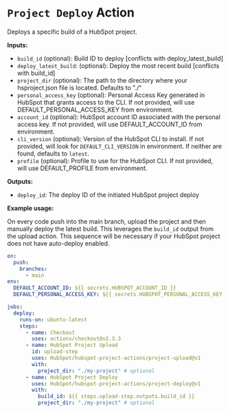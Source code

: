 # `Project Deploy` Action

Deploys a specific build of a HubSpot project.

**Inputs:**

- `build_id` (optional): Build ID to deploy [conflicts with deploy_latest_build]
- `deploy_latest_build`: (optional): Deploy the most recent build [conflicts with build_id]
- `project_dir` (optional): The path to the directory where your hsproject.json file is located. Defaults to "./"
- `personal_access_key` (optional): Personal Access Key generated in HubSpot that grants access to the CLI. If not provided, will use DEFAULT_PERSONAL_ACCESS_KEY from environment.
- `account_id` (optional): HubSpot account ID associated with the personal access key. If not provided, will use DEFAULT_ACCOUNT_ID from environment.
- `cli_version` (optional): Version of the HubSpot CLI to install. If not provided, will look for `DEFAULT_CLI_VERSION` in environment. If neither are found, defaults to `latest`.
- `profile` (optional): Profile to use for the HubSpot CLI. If not provided, will use DEFAULT_PROFILE from environment.

**Outputs:**

- `deploy_id`: The deploy ID of the initiated HubSpot project deploy

**Example usage:**

On every code push into the main branch, upload the project and then manually deploy the latest build. This leverages the `build_id` output from the upload action. This sequence will be necessary if your HubSpot project does not have auto-deploy enabled.

```yaml
on:
  push:
    branches:
      - main
env:
  DEFAULT_ACCOUNT_ID: ${{ secrets.HUBSPOT_ACCOUNT_ID }}
  DEFAULT_PERSONAL_ACCESS_KEY: ${{ secrets.HUBSPOT_PERSONAL_ACCESS_KEY }}

jobs:
  deploy:
    runs-on: ubuntu-latest
    steps:
      - name: Checkout
        uses: actions/checkout@v2.3.3
      - name: HubSpot Project Upload
        id: upload-step
        uses: HubSpot/hubspot-project-actions/project-upload@v1
        with:
          project_dir: "./my-project" # optional
      - name: HubSpot Project Deploy
        uses: HubSpot/hubspot-project-actions/project-deploy@v1
        with:
          build_id: ${{ steps.upload-step.outputs.build_id }}
          project_dir: "./my-project" # optional
```
